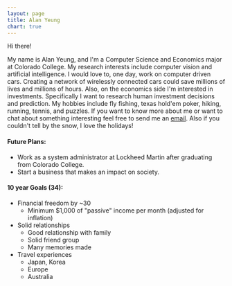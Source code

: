 ```yaml
---
layout: page
title: Alan Yeung
chart: true
---
```

Hi there!

My name is Alan Yeung, and I'm a Computer Science and Economics major at Colorado College. My research interests include computer vision and artificial intelligence. I would love to, one day, work on computer driven cars. Creating a network of wirelessly connected cars could save millions of lives and millions of hours. Also, on the economics side I'm interested in investments. Specifically I want to research human investment decisions and  prediction. My hobbies include fly fishing, texas hold'em poker, hiking, running, tennis, and puzzles. If you want to know more about me or want to chat about something interesting feel free to send me an [email](mailto:yeungalan0@gmail.com). Also if you couldn't tell by the snow, I love the holidays!

#### Future Plans: ####
  * Work as a system administrator at Lockheed Martin after graduating from Colorado College.
  * Start a business that makes an impact on society.

#### 10 year Goals (34): ####
  * Financial freedom by ~30
    * Minimum $1,000 of "passive" income per month (adjusted for inflation)
  * Solid relationships
    * Good relationship with family
    * Solid friend group
    * Many memories made
  * Travel experiences
    * Japan, Korea
    * Europe
    * Australia
    
